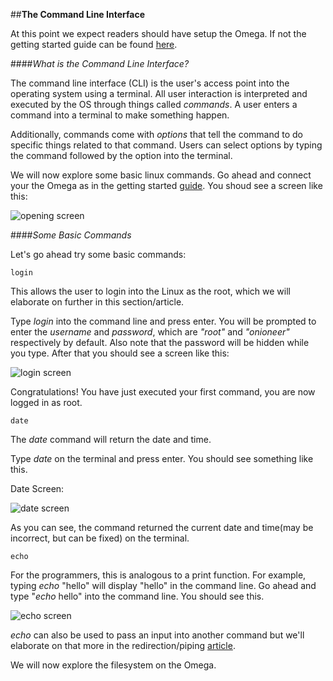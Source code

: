 ##**The Command Line Interface**





At this point we expect readers should have setup the Omega. If not the getting started guide can be found [here](https://wiki.onion.io/get-started).



####_What is the Command Line Interface?_



The command line interface (CLI) is the user's access point into the operating system using a terminal. All user interaction is interpreted and executed by the OS through things called _commands_. A user enters a command into a terminal to make something happen. 



Additionally, commands come with _options_ that tell the command to do specific things related to that command. Users can select options by typing the command followed by the option into the terminal.



We will now explore some basic linux commands. Go ahead and connect your the Omega as in the getting started [guide](https://wiki.onion.io/get-started). You shoud see a screen like this:









![opening screen](http://imgur.com/tRPQy5O "Opening Screen")



####_Some Basic Commands_



Let's go ahead try some basic commands:



<pre><code>login</code></pre>       



This allows the user to login into the Linux as the root, which we will elaborate on further in this section/article. 



Type _login_ into the command line and press enter. You will be prompted to enter the _username_ and _password_, which are _"root"_ and _"onioneer"_ respectively by default. Also note that the password will be hidden while you type. After that you should see a screen like this:





![login screen](http://imgur.com/hxuce5C "Login Screen")



Congratulations! You have just executed your first command, you are now logged in as root.



<pre><code>date</code></pre> 



The _date_ command will return the date and time.



Type _date_ on the terminal and press enter. You should see something like this.



Date Screen: 



![date screen](http://imgur.com/qSmPt1Q "Date Screen")



As you can see, the command returned the current date and time(may be incorrect, but can be fixed) on the terminal.



<pre><code>echo</code></pre>



For the programmers, this is analogous to a print function. For example, typing _echo_ "hello" will display "hello" in the command line. Go ahead and type "_echo_ hello" into the command line. You should see this. 






![echo screen](http://imgur.com/dtD91g3 "Echo Screen")



_echo_ can also be used to pass an input into another command but we'll elaborate on that more in the redirection/piping [article](https://wiki.onion.io/Tutorials/LinuxBasics/Redirection_Part4).





We will now explore the filesystem on the Omega. 
